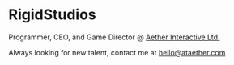 # RigidStudios

Programmer, CEO, and Game Director @ [Aether Interactive Ltd.](https://github.com/AetherInteractiveLtd)

Always looking for new talent, contact me at hello@ataether.com
